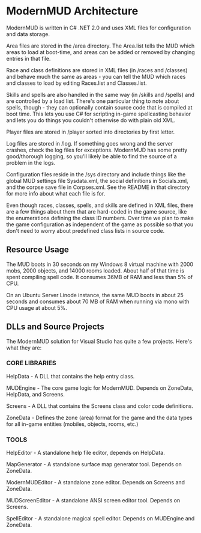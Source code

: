 # ModernMUD Architecture

ModernMUD is written in C# .NET 2.0 and uses XML files for configuration and 
data storage.

Area files are stored in the /area directory. The Area.list tells the MUD which
areas to load at boot-time, and areas can be added or removed by changing
entries in that file.

Race and class definitions are stored in XML files (in /races and /classes)
and behave much the same as areas - you can tell the MUD which races and
classes to load by editing Races.list and Classes.list.

Skills and spells are also handled in the same way (in /skills and /spells)
and are controlled by a load list. There's one particular thing to note about
spells, though - they can optionally contain source code that is compiled at
boot time. This lets you use C# for scripting in-game spellcasting behavior
and lets you do things you couldn't otherwise do with plain old XML.

Player files are stored in /player sorted into directories by first letter.

Log files are stored in /log. If something goes wrong and the server crashes,
check the log files for exceptions. ModernMUD has some pretty good/thorough
logging, so you'll likely be able to find the source of a problem in the logs.

Configuration files reside in the /sys directory and include things like the
global MUD settings file Sysdata.xml, the social definitions in Socials.xml,
and the corpse save file in Corpses.xml. See the README in that directory for
more info about what each file is for.

Even though races, classes, spells, and skills are defined in XML files, there
are a few things about them that are hard-coded in the game source, like the
enumerations defining the class ID numbers. Over time we plan to make the game
configuration as independent of the game as possible so that you don't need to
worry about predefined class lists in source code.

## Resource Usage

The MUD boots in 30 seconds on my Windows 8 virtual machine with 2000 mobs, 
2000 objects, and 14000 rooms loaded. About half of that time is spent 
compiling spell code. It consumes 36MB of RAM and less than 5% of CPU.

On an Ubuntu Server Linode instance, the same MUD boots in about 25 seconds and
consumes about 70 MB of RAM when running via mono with CPU usage at about 5%.

## DLLs and Source Projects

The ModernMUD solution for Visual Studio has quite a few projects. Here's what
they are:

### CORE LIBRARIES

HelpData - A DLL that contains the help entry class.

MUDEngine - The core game logic for ModernMUD. Depends on ZoneData, HelpData,
and Screens.

Screens - A DLL that contains the Screens class and color code definitions.

ZoneData - Defines the zone (area) format for the game and the data types for
all in-game entities (mobiles, objects, rooms, etc.)

### TOOLS

HelpEditor - A standalone help file editor, depends on HelpData.

MapGenerator - A standalone surface map generator tool. Depends on ZoneData.

ModernMUDEditor - A standalone zone editor. Depends on Screens and ZoneData.

MUDScreenEditor - A standalone ANSI screen editor tool. Depends on Screens.

SpellEditor - A standalone magical spell editor. Depends on MUDEngine and
ZoneData.
